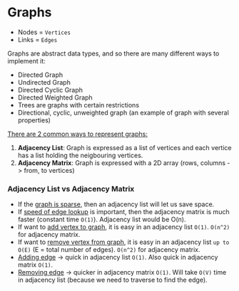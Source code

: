 # Graphs

- Nodes = `Vertices`
- Links = `Edges`

Graphs are abstract data types, and so there are many different ways to implement it:

- Directed Graph
- Undirected Graph
- Directed Cyclic Graph
- Directed Weighted Graph
- Trees are graphs with certain restrictions
- Directional, cyclic, unweighted graph (an example of graph with several properties)

<u>There are 2 common ways to represent graphs:</u>

1. <b>Adjacency List</b>: Graph is expressed as a list of vertices and each vertice has a list holding the neigbouring vertices.
2. <b>Adjacency Matrix</b>: Graph is expressed with a 2D array (rows, columns -> from, to vertices)

### Adjacency List vs Adjacency Matrix

- If the <u>graph is sparse</u>, then an adjacency list will let us save space.
- If <u>speed of edge lookup</u> is important, then the adjacency matrix is much faster (constant time `O(1)`). Adjacency list would be O(n).
- If want to <u>add vertex to graph</u>, it is easy in an adjacency list `O(1)`. `O(n^2)` for adjacency matrix.
- If want to <u>remove vertex from graph</u>, it is easy in an adjacency list `up to O(E)` (E = total number of edges). `O(n^2)` for adjacency matrix.
- <u>Adding edge</u> -> quick in adjacency list `O(1)`. Also quick in adjacency matrix `O(1)`.
- <u>Removing edge</u> -> quicker in adjacency matrix `O(1)`. Will take `O(V)` time in adjacency list (because we need to traverse to find the edge).
